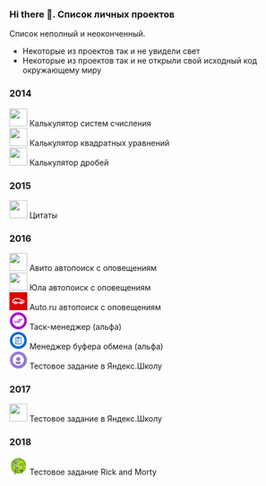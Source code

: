 ### Hi there 👋. Список личных проектов
Список неполный и неоконченный.<br>
- Некоторые из проектов так и не увидели свет<br>
- Некоторые из проектов так и не открыли свой исходный код окружающему миру

### 2014
<img src="https://pdacdn.com/app/59522ba20c837/radixcalc.png" width="32" height="32"> Калькулятор систем счисления<br>
<img src="https://pdacdn.com/app/59522ba88099c/reshatel-kvadratnyih-uravneniy--quadcalc.png" width="32" height="32"> Калькулятор квадратных уравнений<br>
<img src="https://pdacdn.com/app/59522bb20d898/kalkulyator-drobey--fractionscalc.png" width="32" height="32"> Калькулятор дробей<br>

### 2015
<img src="https://play-lh.googleusercontent.com/TzWtHf82XM7WHWkdf9MRbUXIYcZ_jFCyCZGaTSJlIV3belk2V7QkPLmmBP-pICJ0_No=s180-rw" width="32" height="32"> Цитаты<br>

### 2016
<img src="https://trashbox.ru/apk_icons/708677_256.png" width="32" height="32"> Авито автопоиск с оповещениям<br>
<img src="https://play-lh.googleusercontent.com/8tLtqbngjr7PEgav9G_CIsHJIYdihLcW48W-yVZlNvQoTVfSdzb7_uHvO33Lz9jUma3O=s180-rw" width="32" height="32"> Юла автопоиск с оповещениям<br>
<img src="https://github.com/iamkatrechko/AutoRuNotify/blob/master/app/src/main/res/drawable/ic_icon.png" width="32" height="32"> Auto.ru автопоиск с оповещениям<br>
<img src="https://github.com/iamkatrechko/ProjectManager/blob/master/app/src/main/res/drawable/ic_icon.png" width="32" height="32"> Таск-менеджер (альфа)<br>
<img src="https://github.com/iamkatrechko/ClipboardManager/blob/master/app/src/main/res/drawable/ic_icon.png" width="32" height="32"> Менеджер буфера обмена (альфа)<br>
<img src="https://github.com/iamkatrechko/Yandex.School.2016/blob/master/app/src/main/res/drawable/ic_icon.png" width="32" height="32"> Тестовое задание в Яндекс.Школу<br>
### 2017
<img src="https://github.com/iamkatrechko/Yandex.School.2017/blob/master/app/src/main/res/drawable/ic_icon.png" width="32" height="32"> Тестовое задание в Яндекс.Школу<br>

### 2018
<img src="https://github.com/iamkatrechko/RickAndMorty/blob/master/app/src/main/res/drawable/ic_icon.png" width="32" height="32"> Тестовое задание Rick and Morty

<!--
Here are some ideas to get you started:

**iamkatrechko/iamkatrechko** is a ✨ _special_ ✨ repository because its `README.md` (this file) appears on your GitHub profile.

- 🔭 I’m currently working on ...
- 🌱 I’m currently learning ...
- 👯 I’m looking to collaborate on ...
- 🤔 I’m looking for help with ...
- 💬 Ask me about ...
- 📫 How to reach me: ...
- 😄 Pronouns: ...
- ⚡ Fun fact: ...
-->
